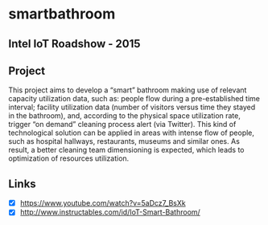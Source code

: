 # smartbathroom

## Intel IoT Roadshow - 2015

## Project
This project aims to develop a “smart” bathroom making use of relevant capacity utilization data, 
such as: people flow during a pre-established time interval; facility utilization data (number of visitors 
versus time they stayed in the bathroom), and, according to the physical space utilization rate, trigger 
“on demand” cleaning process alert (via Twitter). This kind of technological solution can be applied in 
areas with intense flow of people, such as hospital hallways, restaurants, museums and similar ones. 
As result, a better cleaning team dimensioning is expected, which leads to optimization of resources utilization.

## Links
- [x] https://www.youtube.com/watch?v=5aDcz7_BsXk
- [x] http://www.instructables.com/id/IoT-Smart-Bathroom/
